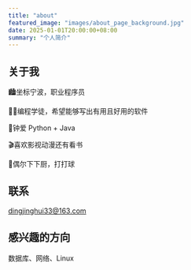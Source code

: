 ```yaml
---
title: "about"
featured_image: "images/about_page_background.jpg"
date: 2025-01-01T20:00:00+08:00
summary: "个人简介"
---
```


## 关于我

🏙坐标宁波，职业程序员

👨‍💻编程学徒，希望能够写出有用且好用的软件

🎈钟爱 Python + Java

🎬喜欢影视动漫还有看书

🏸偶尔下下厨，打打球

## 联系

dingjinghui33@163.com

## 感兴趣的方向

数据库、网络、Linux
